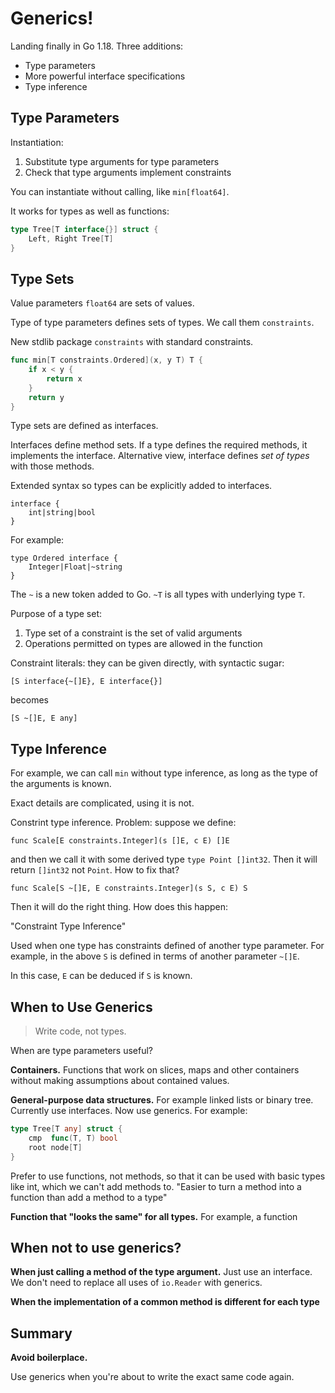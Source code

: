 # Generics!

Landing finally in Go 1.18. Three additions:

* Type parameters
* More powerful interface specifications
* Type inference

## Type Parameters

Instantiation:

1. Substitute type arguments for type parameters
2. Check that type arguments implement constraints

You can instantiate without calling, like `min[float64]`.

It works for types as well as functions:

```go
type Tree[T interface{}] struct {
    Left, Right Tree[T]
}
```

## Type Sets

Value parameters `float64` are sets of values.

Type of type parameters defines sets of types. We call them `constraints`.

New stdlib package `constraints` with standard constraints.

```go
func min[T constraints.Ordered](x, y T) T {
    if x < y {
        return x
    }
    return y
}
```

Type sets are defined as interfaces.

Interfaces define method sets. If a type defines the required methods, it
implements the interface. Alternative view, interface defines _set of types_
with those methods.

Extended syntax so types can be explicitly added to interfaces.

```
interface {
    int|string|bool
}
```

For example:

```
type Ordered interface {
    Integer|Float|~string
}
```

The `~` is a new token added to Go. `~T` is all types with underlying type
`T`.

Purpose of a type set:

1. Type set of a constraint is the set of valid arguments
2. Operations permitted on types are allowed in the function

Constraint literals: they can be given directly, with syntactic sugar:

```
[S interface{~[]E}, E interface{}]
```
becomes
```
[S ~[]E, E any]
```

## Type Inference

For example, we can call `min` without type inference, as long as the type of
the arguments is known.

Exact details are complicated, using it is not.

Constrint type inference. Problem: suppose we define:

```
func Scale[E constraints.Integer](s []E, c E) []E
```

and then we call it with some derived type `type Point []int32`. Then it will
return `[]int32` not `Point`. How to fix that?

```
func Scale[S ~[]E, E constraints.Integer](s S, c E) S
```

Then it will do the right thing. How does this happen:

"Constraint Type Inference"

Used when one type has constraints defined of another type parameter. For
example, in the above `S` is defined in terms of another parameter `~[]E`.

In this case, `E` can be deduced if `S` is known.

## When to Use Generics

> Write code, not types.

When are type parameters useful?

**Containers.** Functions that work on slices, maps and other containers
without making assumptions about contained values.

**General-purpose data structures.** For example linked lists or binary tree.
Currently use interfaces. Now use generics.  For example:

```go
type Tree[T any] struct {
    cmp  func(T, T) bool
    root node[T]
}
```

Prefer to use functions, not methods, so that it can be used with basic types
like int, which we can't add methods to. "Easier to turn a method into a
function than add a method to a type"

**Function that "looks the same" for all types.** For example, a function

## When not to use generics?

**When just calling a method of the type argument.** Just use an interface.
We don't need to replace all uses of `io.Reader` with generics.

**When the implementation of a common method is different for each type**

## Summary

**Avoid boilerplace.**

Use generics when you're about to write the exact same code again.
